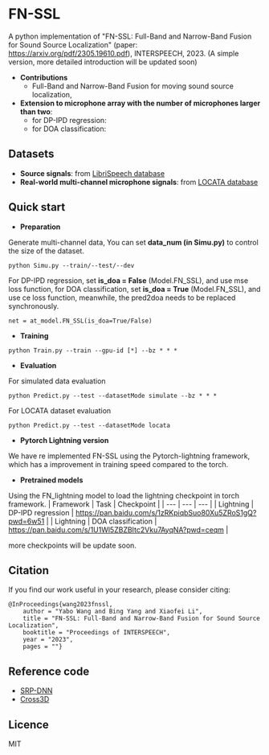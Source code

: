 # FN-SSL
A python implementation of "FN-SSL: Full-Band and Narrow-Band Fusion for Sound Source Localization" (paper: https://arxiv.org/pdf/2305.19610.pdf), INTERSPEECH, 2023. (A simple version, more detailed introduction will be updated soon)

+ **Contributions** 
  - Full-Band and Narrow-Band Fusion for moving sound source localization,
+ **Extension to microphone array with the number of microphones larger than two**: 
  - for DP-IPD regression:  
  - for DOA classification: 

## Datasets
+ **Source signals**: from <a href="http://www.openslr.org/12/" target="_blank">LibriSpeech database</a> 
+ **Real-world multi-channel microphone signals**: from <a href="https://www.locata.lms.tf.fau.de/datasets/" target="_blank">LOCATA database</a> 
  
## Quick start
+ **Preparation** 

Generate multi-channel data, You can set **data_num (in Simu.py)** to control the size of the dataset.  
```
python Simu.py --train/--test/--dev
```
For DP-IPD regression, set **is_doa = False** (Model.FN_SSL), and use mse loss function, for DOA classification, set **is_doa = True** (Model.FN_SSL), and use ce loss function, meanwhile, the pred2doa needs to be replaced synchronously.
```
net = at_model.FN_SSL(is_doa=True/False)
```

+ **Training**
```
python Train.py --train --gpu-id [*] --bz * * * 
```

+ **Evaluation** 
  
For simulated data evaluation
```
python Predict.py --test --datasetMode simulate --bz * * *
```
  
  For LOCATA dataset evaluation
 
```
python Predict.py --test --datasetMode locata
```
+ **Pytorch Lightning version**

We have re implemented FN-SSL using the Pytorch-lightning framework, which has a improvement in training speed compared to the torch.

+ **Pretrained models**

Using the FN_lightning model to load the lightning checkpoint in torch framework.
| Framework | Task | Checkpoint |
| --- | --- | --- |
| Lightning | DP-IPD regression | https://pan.baidu.com/s/1zRKpiqbSuo80Xu5ZRoS1gQ?pwd=6w51 |
| Lightning | DOA classification | https://pan.baidu.com/s/1U1Wl5ZBZBItc2Vku7AyqNA?pwd=ceqm |

more checkpoints will be update soon.

## Citation
If you find our work useful in your research, please consider citing:
```
@InProceedings{wang2023fnssl,
    author = "Yabo Wang and Bing Yang and Xiaofei Li",
    title = "FN-SSL: Full-Band and Narrow-Band Fusion for Sound Source Localization",
    booktitle = "Proceedings of INTERSPEECH",
    year = "2023",
    pages = ""}
```

## Reference code 
- <a href="https://github.com/BingYang-20/SRP-DNN" target="_blank">SRP-DNN</a> 
- <a href="https://github.com/DavidDiazGuerra/Cross3D" target="_blank">Cross3D</a> 

## Licence
MIT


